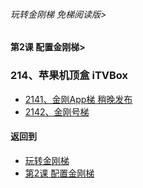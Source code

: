 ###### 玩转金刚梯 免梯阅读版>
#### 第2课 配置金刚梯>


### 214、苹果机顶盒 iTVBox
- [2141、金刚App梯 稍晚发布](https://github.com/a2zitpro/web/blob/master/LadderFree/LadderConfigure/Apple/TVBox/LadderApp.md)
- [2142、金刚号梯](https://github.com/a2zitpro/web/blob/master/LadderFree/LadderConfigure/Apple/TVBox/LadderKKID.md)


#### 返回到
- [玩转金刚梯](https://github.com/a2zitpro/web/blob/master/LadderFree/main.md)
- [第2课 配置金刚梯](https://github.com/a2zitpro/web/blob/master/LadderFree/LadderConfigure/LadderConfigure.md)



